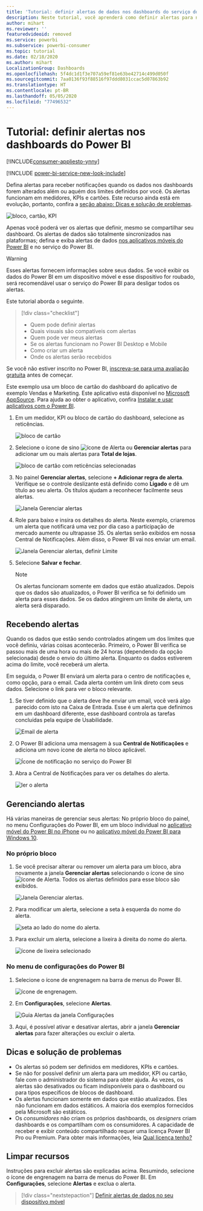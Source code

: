 ```yaml
---
title: 'Tutorial: definir alertas de dados nos dashboards do serviço do Power BI'
description: Neste tutorial, você aprenderá como definir alertas para notificar quando os dados nos dashboards forem alterados além dos limites definidos por você no serviço do Microsoft Power BI.
author: mihart
ms.reviewer: ''
featuredvideoid: removed
ms.service: powerbi
ms.subservice: powerbi-consumer
ms.topic: tutorial
ms.date: 02/18/2020
ms.author: mihart
LocalizationGroup: Dashboards
ms.openlocfilehash: 5f4dc1d1f3e707a59ef81e63be42714c499d050f
ms.sourcegitcommit: 7aa0136f93f88516f97ddd8031ccac5d07863b92
ms.translationtype: HT
ms.contentlocale: pt-BR
ms.lasthandoff: 05/05/2020
ms.locfileid: "77496532"
---
```

# <a name="tutorial-set-alerts-on-power-bi-dashboards"></a>Tutorial: definir alertas nos dashboards do Power BI

[!INCLUDE[consumer-appliesto-ynny](../includes/consumer-appliesto-ynny.md)]

[!INCLUDE [power-bi-service-new-look-include](../includes/power-bi-service-new-look-include.md)]

Defina alertas para receber notificações quando os dados nos dashboards forem alterados além ou aquém dos limites definidos por você. Os alertas funcionam em medidores, KPIs e cartões. Este recurso ainda está em evolução, portanto, confira a [seção abaixo: Dicas e solução de problemas](#tips-and-troubleshooting).

![bloco, cartão, KPI](media/end-user-alerts/card-gauge-kpi.png)

Apenas você poderá ver os alertas que definir, mesmo se compartilhar seu dashboard. Os alertas de dados são totalmente sincronizados nas plataformas; defina e exiba alertas de dados [nos aplicativos móveis do Power BI](mobile/mobile-set-data-alerts-in-the-mobile-apps.md) e no serviço do Power BI. 

> [!WARNING]
> Esses alertas fornecem informações sobre seus dados. Se você exibir os dados do Power BI em um dispositivo móvel e esse dispositivo for roubado, será recomendável usar o serviço do Power BI para desligar todos os alertas.
> 

Este tutorial aborda o seguinte.
> [!div class="checklist"]
> * Quem pode definir alertas
> * Quais visuais são compatíveis com alertas
> * Quem pode ver meus alertas
> * Se os alertas funcionam no Power BI Desktop e Mobile
> * Como criar um alerta
> * Onde os alertas serão recebidos

Se você não estiver inscrito no Power BI, [inscreva-se para uma avaliação gratuita](https://app.powerbi.com/signupredirect?pbi_source=web) antes de começar.

Este exemplo usa um bloco de cartão do dashboard do aplicativo de exemplo Vendas e Marketing. Este aplicativo está disponível no [Microsoft AppSource](https://appsource.microsoft.com). Para ajuda ao obter o aplicativo, confira [Instalar e usar aplicativos com o Power BI](end-user-app-view.md).

1. Em um medidor, KPI ou bloco de cartão do dashboard, selecione as reticências.
   
   ![bloco de cartão](media/end-user-alerts/power-bi-cards.png)
2. Selecione o ícone de sino ![ícone de Alerta](media/end-user-alerts/power-bi-bell-icon.png) ou **Gerenciar alertas** para adicionar um ou mais alertas para **Total de lojas**.

   ![bloco de cartão com reticências selecionadas](media/end-user-alerts/power-bi-ellipses.png)

   
1. No painel **Gerenciar alertas**, selecione **+ Adicionar regra de alerta**.  Verifique se o controle deslizante está definido como **Ligado** e dê um título ao seu alerta. Os títulos ajudam a reconhecer facilmente seus alertas.
   
   ![Janela Gerenciar alertas](media/end-user-alerts/power-bi-manage-alert.png)
4. Role para baixo e insira os detalhes do alerta.  Neste exemplo, criaremos um alerta que notificará uma vez por dia caso a participação de mercado aumente ou ultrapasse 35. Os alertas serão exibidos em nossa Central de Notificações. Além disso, o Power BI vai nos enviar um email.
   
   ![Janela Gerenciar alertas, definir Limite](media/end-user-alerts/power-bi-manage-alert-details.png)
5. Selecione **Salvar e fechar**.
 
   > [!NOTE]
   > Os alertas funcionam somente em dados que estão atualizados. Depois que os dados são atualizados, o Power BI verifica se foi definido um alerta para esses dados. Se os dados atingirem um limite de alerta, um alerta será disparado. 
   > 

## <a name="receiving-alerts"></a>Recebendo alertas
Quando os dados que estão sendo controlados atingem um dos limites que você definiu, várias coisas acontecerão. Primeiro, o Power BI verifica se passou mais de uma hora ou mais de 24 horas (dependendo da opção selecionada) desde o envio do último alerta. Enquanto os dados estiverem acima do limite, você receberá um alerta.

Em seguida, o Power BI enviará um alerta para o centro de notificações e, como opção, para o email. Cada alerta contém um link direto com seus dados. Selecione o link para ver o bloco relevante.  

1. Se tiver definido que o alerta deve lhe enviar um email, você verá algo parecido com isto na Caixa de Entrada. Esse é um alerta que definimos em um dashboard diferente, esse dashboard controla as tarefas concluídas pela equipe de Usabilidade.
   
   ![Email de alerta](media/end-user-alerts/power-bi-alert-email.png)
2. O Power BI adiciona uma mensagem à sua **Central de Notificações** e adiciona um novo ícone de alerta no bloco aplicável.
   
   ![Ícone de notificação no serviço do Power BI](media/end-user-alerts/power-bi-task-alert.png)
3. Abra a Central de Notificações para ver os detalhes do alerta.
   
    ![ler o alerta](media/end-user-alerts/power-bi-notification.png)
   
  

## <a name="managing-alerts"></a>Gerenciando alertas

Há várias maneiras de gerenciar seus alertas: No próprio bloco do painel, no menu Configurações do Power BI, em um bloco individual no [aplicativo móvel do Power BI no iPhone](mobile/mobile-set-data-alerts-in-the-mobile-apps.md) ou no [aplicativo móvel do Power BI para Windows 10](mobile/mobile-set-data-alerts-in-the-mobile-apps.md).

### <a name="from-the-tile-itself"></a>No próprio bloco

1. Se você precisar alterar ou remover um alerta para um bloco, abra novamente a janela **Gerenciar alertas** selecionando o ícone de sino ![ícone de Alerta](media/end-user-alerts/power-bi-bell-icon.png). Todos os alertas definidos para esse bloco são exibidos.
   
    ![Janela Gerenciar alertas](media/end-user-alerts/power-bi-manage-alerts.png).
2. Para modificar um alerta, selecione a seta à esquerda do nome do alerta.
   
    ![seta ao lado do nome do alerta](media/end-user-alerts/power-bi-modify-alert.png).
3. Para excluir um alerta, selecione a lixeira à direita do nome do alerta.
   
      ![ícone de lixeira selecionado](media/end-user-alerts/power-bi-alert-delete.png)

### <a name="from-the-power-bi-settings-menu"></a>No menu de configurações do Power BI

1. Selecione o ícone de engrenagem na barra de menus do Power BI.
   
    ![ícone de engrenagem](media/end-user-alerts/powerbi-gear-icon.png).
2. Em **Configurações**, selecione **Alertas**.
   
    ![Guia Alertas da janela Configurações](media/end-user-alerts/power-bi-alert-settings.png)
3. Aqui, é possível ativar e desativar alertas, abrir a janela **Gerenciar alertas** para fazer alterações ou excluir o alerta.

## <a name="tips-and-troubleshooting"></a>Dicas e solução de problemas 

* Os alertas só podem ser definidos em medidores, KPIs e cartões.
* Se não for possível definir um alerta para um medidor, KPI ou cartão, fale com o administrador do sistema para obter ajuda. Às vezes, os alertas são desativados ou ficam indisponíveis para o dashboard ou para tipos específicos de blocos de dashboard.
* Os alertas funcionam somente em dados que estão atualizados. Eles não funcionam em dados estáticos. A maioria dos exemplos fornecidos pela Microsoft são estáticos. 
* Os *consumidores* não criam os próprios dashboards, os *designers* criam dashboards e os compartilham com os consumidores. A capacidade de receber e exibir conteúdo compartilhado requer uma licença Power BI Pro ou Premium. Para obter mais informações, leia [Qual licença tenho?](end-user-license.md) 


## <a name="clean-up-resources"></a>Limpar recursos
Instruções para excluir alertas são explicadas acima. Resumindo, selecione o ícone de engrenagem na barra de menus do Power BI. Em **Configurações**, selecione **Alertas** e exclua o alerta.

> [!div class="nextstepaction"]
> [Definir alertas de dados no seu dispositivo móvel](mobile/mobile-set-data-alerts-in-the-mobile-apps.md)



